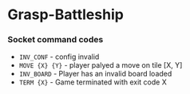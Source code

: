 # Grasp-Battleship

### Socket command codes

- `INV_CONF` - config invalid
- `MOVE {X} {Y}` - player palyed a move on tile [X, Y]
- `INV_BOARD` - Player has an invalid board loaded
- `TERM {X}` - Game terminated with exit code X